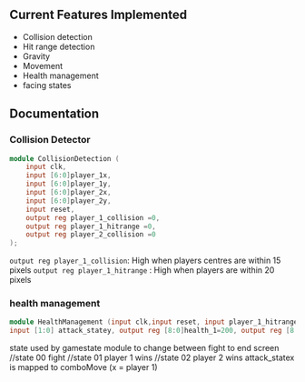 

## Current Features Implemented
- Collision detection
- Hit range detection
- Gravity
- Movement
- Health management
- facing states

## Documentation

### Collision Detector
```verilog
module CollisionDetection (
    input clk,
    input [6:0]player_1x,
    input [6:0]player_1y,
    input [6:0]player_2x,
    input [6:0]player_2y,
    input reset,
    output reg player_1_collision =0,
    output reg player_1_hitrange =0,
    output reg player_2_collision =0
);
```
`output reg player_1_collision`: High when players centres are within 15 pixels
`output reg player_1_hitrange` : High when players are within 20 pixels

### health management

```verilog
module HealthManagement (input clk,input reset, input player_1_hitrangewire, input [1:0] attack_statex,
input [1:0] attack_statey, output reg [8:0]health_1=200, output reg [8:0] health_2 =200, output reg [2:0]state);
```
state used by gamestate module to change between fight to end screen
//state 00 fight
//state 01 player 1 wins
//state 02 player 2 wins
attack_statex is mapped to comboMove (x = player 1)




